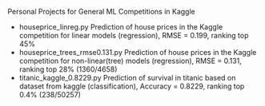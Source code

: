 Personal Projects for General ML Competitions in Kaggle
- houseprice_linreg.py Prediction of house prices in the Kaggle competition for linear models (regression), RMSE = 0.199, ranking top 45%
- houseprice_trees_rmse0.131.py Prediction of house prices in the Kaggle competition for non-linear(tree) models (regression), RMSE = 0.131, ranking top 28% (1360/4658)
- titanic_kaggle_0.8229.py Prediction of survival in titanic based on dataset from kaggle (classification), Accuracy = 0.8229, ranking top 0.4% (238/50257)
